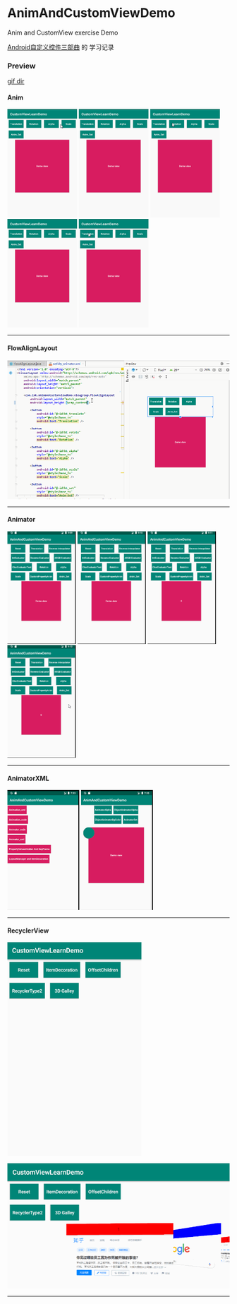 # AnimAndCustomViewDemo

Anim and CustomView exercise Demo

[Android自定义控件三部曲](https://blog.csdn.net/harvic880925/article/details/50995268) 的 学习记录

### Preview
[gif dir](https://github.com/103style/CustomViewLearndemo/tree/master/gif)

#### Anim
<img src="https://github.com/103style/AnimAndCustomViewDemo/blob/master/gif/anim_xml/alpha.gif"  height="246" width="158"> <img src="https://github.com/103style/AnimAndCustomViewDemo/blob/master/gif/anim_xml/anim_set_xml.gif"  height="246" width="158"> <img src="https://github.com/103style/AnimAndCustomViewDemo/blob/master/gif/anim_xml/roration.gif"  height="246" width="158"> <img src="https://github.com/103style/AnimAndCustomViewDemo/blob/master/gif/anim_xml/scale.gif"  height="246" width="158"> <img src="https://github.com/103style/AnimAndCustomViewDemo/blob/master/gif/anim_xml/translation.gif"  height="246" width="158"> 

---

#### FlowAlignLayout
![FlowAlignLayout.gif](https://github.com/103style/AnimAndCustomViewDemo/blob/master/gif/viewgroup/FlowAlignLayout.gif)

---

#### Animator
<img src="https://github.com/103style/AnimAndCustomViewDemo/blob/master/gif/animator/transaltion.gif"  height="255" width="155"> <img src="https://github.com/103style/AnimAndCustomViewDemo/blob/master/gif/animator/evaluator.gif"  height="255" width="155"> <img src="https://github.com/103style/AnimAndCustomViewDemo/blob/master/gif/animator/ObjectAnimator.gif"  height="255" width="155"> <img src="https://github.com/103style/AnimAndCustomViewDemo/blob/master/gif/animator/AnimatorSet.gif"  height="255" width="155"> 

---

#### AnimatorXML
<img src="https://github.com/103style/AnimAndCustomViewDemo/blob/master/gif/animator_xml/XmlAnimator.gif"  height="272" width="163"> <img src="https://github.com/103style/AnimAndCustomViewDemo/blob/master/gif/animator_xml/menuAnim.gif"  height="272" width="163"> 

---


#### RecyclerView
![recyclerview.gif](https://github.com/103style/AnimAndCustomViewDemo/blob/master/gif/recyclerview/recyclerview.gif)

![recyclerview3d.gif](https://github.com/103style/AnimAndCustomViewDemo/blob/master/gif/recyclerview/recyclerview3d.gif)

---
